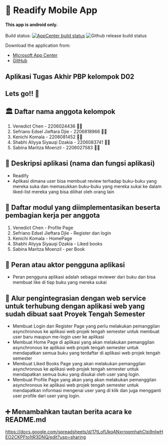 # 📱 Readify Mobile App
#### This app is android only.

Build status:
[![AppCenter build status](https://build.appcenter.ms/v0.1/apps/5d54a6a1-a1b1-479c-a605-f9a19a64fab6/branches/main/badge)](https://appcenter.ms)
![Github release build status](https://github.com/KelompokD02PBP/readify_app/actions/workflows/release.yml/badge.svg)

Download the application from:
- [Microsoft App Center](https://ristek.link/readify)
- [GitHub](https://github.com/KelompokD02PBP/readify_app/releases)

## Aplikasi Tugas Akhir PBP kelompok D02

## Lets go!! 💨

## 🏛️ Daftar nama anggota kelompok
1. Venedict Chen - 2206024436 🕵️‍♂️
2. Sefriano Edsel Jieftara Djie - 2206818966 🕵️‍♂️
3. Kenichi Komala - 2206081452 🕵️‍♂️
4. Shabhi Aliyya Siyauqi Dzakia - 2206083741 🕵️‍♀️
5. Sabina Maritza Moenzil - 2206027583 🕵️‍♀️

## 🌝 Deskripsi aplikasi (nama dan fungsi aplikasi)
- Readify
- Aplikasi dimana user bisa membuat review terhadap buku-buku yang mereka suka dan memasukkan buku-buku yang mereka sukai ke dalam liked-list mereka yang bisa dilihat oleh orang lain

## 👜 Daftar modul yang diimplementasikan beserta pembagian kerja per anggota
1. Venedict Chen - Profile Page
2. Sefriano Edsel Jieftara Djie - Register dan login
3. Kenichi Komala - HomePage 
4. Shabhi Aliyya Siyauqi Dzakia - Liked books
5. Sabina Maritza Moenzil - per Book

## 💁 Peran atau aktor pengguna aplikasi
- Peran pengguna aplikasi adalah sebagai reviewer dari buku dan bisa membuat like di tiap buku yang mereka sukai

## 🔄 Alur pengintegrasian dengan web service untuk terhubung dengan aplikasi web yang sudah dibuat saat Proyek Tengah Semester
- Membuat Login dan Register Page yang perlu melakukan pemanggilan asynchronous ke aplikasi web projek tengah semester untuk membuat user baru maupun me-login user ke aplikasi 
- Membuat Home Page di aplikasi yang akan melakukan pemanggilan asynchronous ke aplikasi web projek tengah semester untuk mendapatkan semua buku yang terdaftar di aplikasi web projek tengah semester
- Membuat Liked Books Page yang akan melakukan pemanggilan asynchronous ke aplikasi web projek tengah semester untuk mendapatkan semua buku yang disukai oleh user yang login.
- Membuat Profile Page yang akan yang akan melakukan pemanggilan asynchronous ke aplikasi web projek tengah semester untuk mendapatkan informasi mengenai user yang di klik dan juga mengganti user profile dari user yang login.

## ➕ Menambahkan tautan berita acara ke README.md
https://docs.google.com/spreadsheets/d/17tLofUkqANxrrpqmhahCtp9nIwHEO2CKPFto1tR3DNQ/edit?usp=sharing
